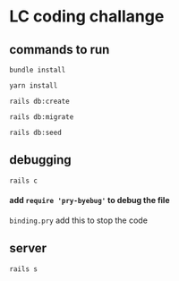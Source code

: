 # LC coding challange

## commands to run
`bundle install`

`yarn install`

`rails db:create`

`rails db:migrate`

`rails db:seed`

## debugging

`rails c`

#### add `require 'pry-byebug'` to debug the file
`binding.pry` add this to stop the code 

## server

`rails s`
